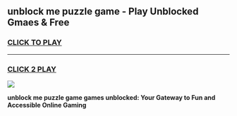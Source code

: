 
## unblock me puzzle game - Play Unblocked Gmaes & Free
<h3>
<a href="https://news.freeplayer.one?title=unblock_me_puzzle_game&ref=23F">CLICK TO PLAY</a></h3>
<hr>

<h3>
<a href="https://news.freeplayer.one?title=unblock_me_puzzle_game&ref=23F">CLICK 2 PLAY</a>
  
</h3>

<a href="https://news.freeplayer.one?title=unblock_me_puzzle_game&ref=23F/"><img src="https://clearcache.store/games.png"></a>


**unblock me puzzle game games unblocked: Your Gateway to Fun and Accessible Online Gaming**
